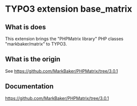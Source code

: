# TYPO3 extension base_matrix

## What is does

This extension brings the "PHPMatrix library" PHP classes "markbaker/matrix" to TYPO3.

## What is the origin

See https://github.com/MarkBaker/PHPMatrix/tree/3.0.1

## Documentation

https://github.com/MarkBaker/PHPMatrix/tree/3.0.1



